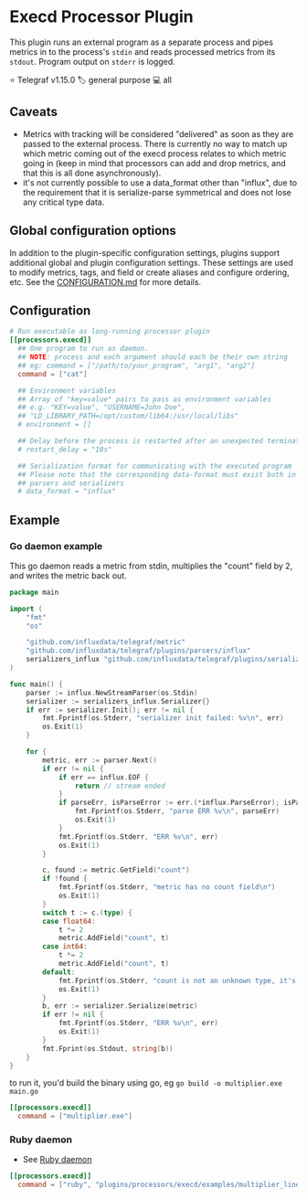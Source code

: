 # Execd Processor Plugin

This plugin runs an external program as a separate process and pipes metrics in
to the process's `stdin` and reads processed metrics from its `stdout`. Program
output on `stderr` is logged.

⭐ Telegraf v1.15.0
🏷️ general purpose
💻 all

## Caveats

- Metrics with tracking will be considered "delivered" as soon as they are
  passed to the external process. There is currently no way to match up which
  metric coming out of the execd process relates to which metric going in (keep
  in mind   that processors can add and drop metrics, and that this is all done
  asynchronously).
- it's not currently possible to use a data_format other than "influx", due to
  the requirement that it is serialize-parse symmetrical and does not lose any
  critical type data.

## Global configuration options <!-- @/docs/includes/plugin_config.md -->

In addition to the plugin-specific configuration settings, plugins support
additional global and plugin configuration settings. These settings are used to
modify metrics, tags, and field or create aliases and configure ordering, etc.
See the [CONFIGURATION.md][CONFIGURATION.md] for more details.

[CONFIGURATION.md]: ../../../docs/CONFIGURATION.md#plugins

## Configuration

```toml @sample.conf
# Run executable as long-running processor plugin
[[processors.execd]]
  ## One program to run as daemon.
  ## NOTE: process and each argument should each be their own string
  ## eg: command = ["/path/to/your_program", "arg1", "arg2"]
  command = ["cat"]

  ## Environment variables
  ## Array of "key=value" pairs to pass as environment variables
  ## e.g. "KEY=value", "USERNAME=John Doe",
  ## "LD_LIBRARY_PATH=/opt/custom/lib64:/usr/local/libs"
  # environment = []

  ## Delay before the process is restarted after an unexpected termination
  # restart_delay = "10s"

  ## Serialization format for communicating with the executed program
  ## Please note that the corresponding data-format must exist both in
  ## parsers and serializers
  # data_format = "influx"
```

## Example

### Go daemon example

This go daemon reads a metric from stdin, multiplies the "count" field by 2,
and writes the metric back out.

```go
package main

import (
    "fmt"
    "os"

    "github.com/influxdata/telegraf/metric"
    "github.com/influxdata/telegraf/plugins/parsers/influx"
    serializers_influx "github.com/influxdata/telegraf/plugins/serializers/influx"
)

func main() {
    parser := influx.NewStreamParser(os.Stdin)
    serializer := serializers_influx.Serializer{}
    if err := serializer.Init(); err != nil {
        fmt.Fprintf(os.Stderr, "serializer init failed: %v\n", err)
        os.Exit(1)
    }

    for {
        metric, err := parser.Next()
        if err != nil {
            if err == influx.EOF {
                return // stream ended
            }
            if parseErr, isParseError := err.(*influx.ParseError); isParseError {
                fmt.Fprintf(os.Stderr, "parse ERR %v\n", parseErr)
                os.Exit(1)
            }
            fmt.Fprintf(os.Stderr, "ERR %v\n", err)
            os.Exit(1)
        }

        c, found := metric.GetField("count")
        if !found {
            fmt.Fprintf(os.Stderr, "metric has no count field\n")
            os.Exit(1)
        }
        switch t := c.(type) {
        case float64:
            t *= 2
            metric.AddField("count", t)
        case int64:
            t *= 2
            metric.AddField("count", t)
        default:
            fmt.Fprintf(os.Stderr, "count is not an unknown type, it's a %T\n", c)
            os.Exit(1)
        }
        b, err := serializer.Serialize(metric)
        if err != nil {
            fmt.Fprintf(os.Stderr, "ERR %v\n", err)
            os.Exit(1)
        }
        fmt.Fprint(os.Stdout, string(b))
    }
}
```

to run it, you'd build the binary using go, eg `go build -o multiplier.exe
main.go`

```toml
[[processors.execd]]
  command = ["multiplier.exe"]
```

### Ruby daemon

- See [Ruby daemon](./examples/multiplier_line_protocol/multiplier_line_protocol.rb)

```toml
[[processors.execd]]
  command = ["ruby", "plugins/processors/execd/examples/multiplier_line_protocol/multiplier_line_protocol.rb"]
```
